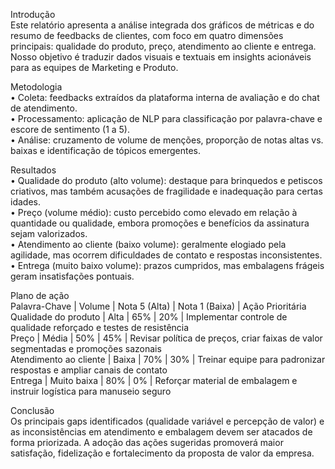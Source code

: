 Introdução  
Este relatório apresenta a análise integrada dos gráficos de métricas e do resumo de feedbacks de clientes, com foco em quatro dimensões principais: qualidade do produto, preço, atendimento ao cliente e entrega. Nosso objetivo é traduzir dados visuais e textuais em insights acionáveis para as equipes de Marketing e Produto.

Metodologia  
• Coleta: feedbacks extraídos da plataforma interna de avaliação e do chat de atendimento.  
• Processamento: aplicação de NLP para classificação por palavra-chave e escore de sentimento (1 a 5).  
• Análise: cruzamento de volume de menções, proporção de notas altas vs. baixas e identificação de tópicos emergentes.

Resultados  
• Qualidade do produto (alto volume): destaque para brinquedos e petiscos criativos, mas também acusações de fragilidade e inadequação para certas idades.  
• Preço (volume médio): custo percebido como elevado em relação à quantidade ou qualidade, embora promoções e benefícios da assinatura sejam valorizados.  
• Atendimento ao cliente (baixo volume): geralmente elogiado pela agilidade, mas ocorrem dificuldades de contato e respostas inconsistentes.  
• Entrega (muito baixo volume): prazos cumpridos, mas embalagens frágeis geram insatisfações pontuais.

Plano de ação  
Palavra-Chave | Volume | Nota 5 (Alta) | Nota 1 (Baixa) | Ação Prioritária  
Qualidade do produto | Alta | 65% | 20% | Implementar controle de qualidade reforçado e testes de resistência  
Preço | Média | 50% | 45% | Revisar política de preços, criar faixas de valor segmentadas e promoções sazonais  
Atendimento ao cliente | Baixa | 70% | 30% | Treinar equipe para padronizar respostas e ampliar canais de contato  
Entrega | Muito baixa | 80% | 0% | Reforçar material de embalagem e instruir logística para manuseio seguro  

Conclusão  
Os principais gaps identificados (qualidade variável e percepção de valor) e as inconsistências em atendimento e embalagem devem ser atacados de forma priorizada. A adoção das ações sugeridas promoverá maior satisfação, fidelização e fortalecimento da proposta de valor da empresa.